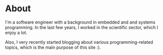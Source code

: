 # About

I'm a software engineer with a background in embedded and and systems programming. In the last few years, I worked in the scientific sector, which I enjoy a lot.

Also, I very recently started blogging about various programming-related topics, which is the main purpose of this site :).